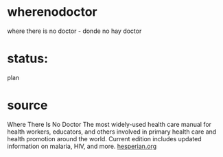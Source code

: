 # wherenodoctor
where there is no doctor - donde no hay doctor

# status:
plan

# source
Where There Is No Doctor
The most widely-used health care manual for health workers, educators, and others involved in primary health care and health promotion around the world. Current edition includes updated information on malaria, HIV, and more. [hesperian.org](http://hesperian.org/books-and-resources/)
